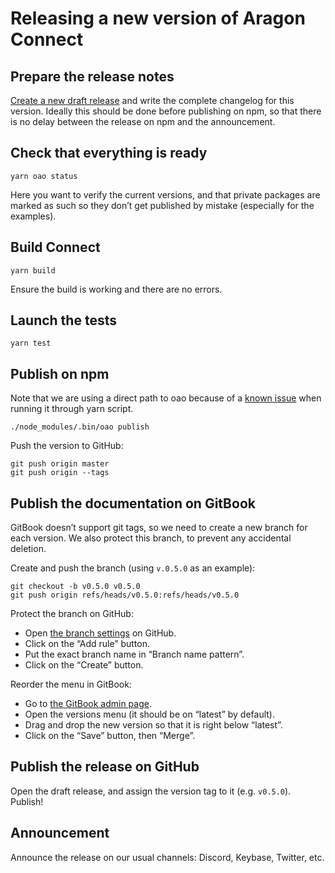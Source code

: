 # Releasing a new version of Aragon Connect

## Prepare the release notes

[Create a new draft release](https://github.com/aragon/connect/releases/new) and write the complete changelog for this version. Ideally this should be done before publishing on npm, so that there is no delay between the release on npm and the announcement.

## Check that everything is ready

```console
yarn oao status
```

Here you want to verify the current versions, and that private packages are marked as such so they don’t get published by mistake (especially for the examples).

## Build Connect

```console
yarn build
```

Ensure the build is working and there are no errors.

## Launch the tests

```console
yarn test
```

## Publish on npm

Note that we are using a direct path to oao because of a [known issue](https://github.com/guigrpa/oao#oao-publish) when running it through yarn script.

```console
./node_modules/.bin/oao publish
```

Push the version to GitHub:

```console
git push origin master
git push origin --tags
```

## Publish the documentation on GitBook

GitBook doesn’t support git tags, so we need to create a new branch for each version. We also protect this branch, to prevent any accidental deletion.

Create and push the branch (using `v.0.5.0` as an example):

```console
git checkout -b v0.5.0 v0.5.0
git push origin refs/heads/v0.5.0:refs/heads/v0.5.0
```

Protect the branch on GitHub:

- Open [the branch settings](https://github.com/aragon/connect/settings/branches) on GitHub.
- Click on the “Add rule” button.
- Put the exact branch name in “Branch name pattern”.
- Click on the “Create” button.

Reorder the menu in GitBook:

- Go to [the GitBook admin page](https://app.gitbook.com/@aragon-one/s/connect/).
- Open the versions menu (it should be on “latest” by default).
- Drag and drop the new version so that it is right below “latest”.
- Click on the “Save” button, then “Merge”.

## Publish the release on GitHub

Open the draft release, and assign the version tag to it (e.g. `v0.5.0`). Publish!

## Announcement

Announce the release on our usual channels: Discord, Keybase, Twitter, etc.
